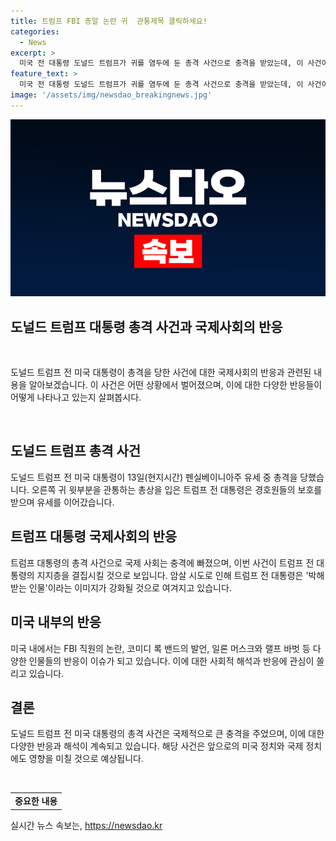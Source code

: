 ```yaml
---
title: 트럼프 FBI 총알 논란 귀  관통제목 클릭하세요!
categories:
  - News
excerpt: >
  미국 전 대통령 도널드 트럼프가 귀를 염두에 둔 총격 사건으로 충격을 받았는데, 이 사건이 그의 지지층을 단결시키고 대선 결과에 영향을 줄 것으로 보인다. 트럼프는 범죄 혐의와 맞서 싸운 정치적 박해자로 여겨져 지지자들에게 강한 이미지를 선보이고 있다. 이에 대한 극단적 반응이 퍼지고 있는데, 이러한 상황에서의 풍문 및 논란에 대한 여러 인물의 발언과 행동도 함께 논란이 되고 있다.
feature_text: >
  미국 전 대통령 도널드 트럼프가 귀를 염두에 둔 총격 사건으로 충격을 받았는데, 이 사건이 그의 지지층을 단결시키고 대선 결과에 영향을 줄 것으로 보인다. 트럼프는 범죄 혐의와 맞서 싸운 정치적 박해자로 여겨져 지지자들에게 강한 이미지를 선보이고 있다. 이에 대한 극단적 반응이 퍼지고 있는데, 이러한 상황에서의 풍문 및 논란에 대한 여러 인물의 발언과 행동도 함께 논란이 되고 있다.
image: '/assets/img/newsdao_breakingnews.jpg'
---
```


<p><img src="/assets/img/newsdao_breakingnews.jpg" alt="bookingtag 속보" /></p>

<h2 data-ke-size="size26">도널드 트럼프 대통령 총격 사건과 국제사회의 반응</h2>

<p data-ke-size="size16">&nbsp;</p>

<p>도널드 트럼프 전 미국 대통령이 총격을 당한 사건에 대한 국제사회의 반응과 관련된 내용을 알아보겠습니다. 이 사건은 어떤 상황에서 벌어졌으며, 이에 대한 다양한 반응들이 어떻게 나타나고 있는지 살펴봅시다.</p>

<p data-ke-size="size16">&nbsp;</p>

<h2 data-ke-size="size26">도널드 트럼프 총격 사건</h2>

<p data-ke-size="size16">도널드 트럼프 전 미국 대통령이 13일(현지시간) 펜실베이니아주 유세 중 총격을 당했습니다. 오른쪽 귀 윗부분을 관통하는 총상을 입은 트럼프 전 대통령은 경호원들의 보호를 받으며 유세를 이어갔습니다.</p>

<h2 data-ke-size="size26">트럼프 대통령 국제사회의 반응</h2>

<p data-ke-size="size16">트럼프 대통령의 총격 사건으로 국제 사회는 충격에 빠졌으며, 이번 사건이 트럼프 전 대통령의 지지층을 결집시킬 것으로 보입니다. 암살 시도로 인해 트럼프 전 대통령은 '박해받는 인물'이라는 이미지가 강화될 것으로 여겨지고 있습니다.</p>

<h2 data-ke-size="size26">미국 내부의 반응</h2>

<p data-ke-size="size16">미국 내에서는 FBI 직원의 논란, 코미디 록 밴드의 발언, 일론 머스크와 랠프 바벗 등 다양한 인물들의 반응이 이슈가 되고 있습니다. 이에 대한 사회적 해석과 반응에 관심이 쏠리고 있습니다.</p>

<h2 data-ke-size="size26">결론</h2>

<p data-ke-size="size16">도널드 트럼프 전 미국 대통령의 총격 사건은 국제적으로 큰 충격을 주었으며, 이에 대한 다양한 반응과 해석이 계속되고 있습니다. 해당 사건은 앞으로의 미국 정치와 국제 정치에도 영향을 미칠 것으로 예상됩니다.</p>

<p data-ke-size="size16">&nbsp;</p>

<table>
<tbody>
<tr>
<td style="text-align: center; height: 17px;"><b>중요한 내용</b></td>
</tr>
</tbody>
</table>
실시간 뉴스 속보는, <a href="https://newsdao.kr" rel="dofollow">https://newsdao.kr</a>


